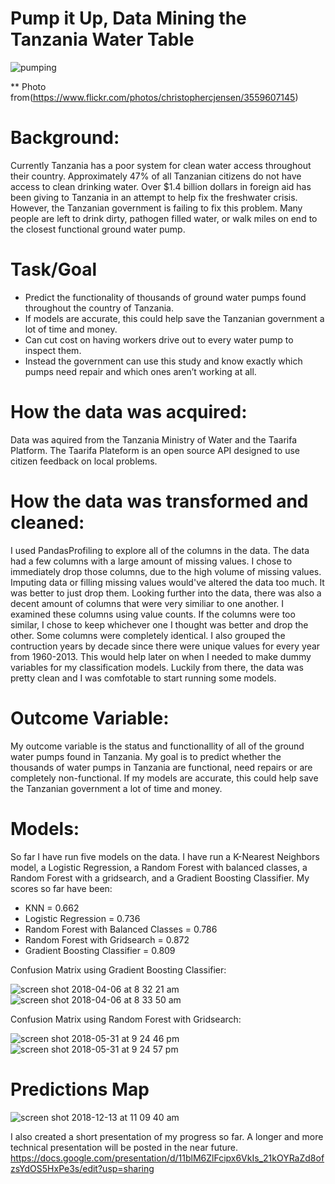 # Pump it Up, Data Mining the Tanzania Water Table

![pumping](https://user-images.githubusercontent.com/35437820/38469963-9c9f9da4-3b2a-11e8-8e20-78438207577d.jpg)

** Photo from(https://www.flickr.com/photos/christophercjensen/3559607145)

# Background:

Currently Tanzania has a poor system for clean water access throughout their country. Approximately 47% of all Tanzanian citizens do not have access to clean drinking water. Over $1.4 billion dollars in foreign aid has been giving to Tanzania in an attempt to help fix the freshwater crisis. However, the Tanzanian government is failing to fix this problem. Many people are left to drink dirty, pathogen filled water, or walk miles on end to the closest functional ground water pump. 

# Task/Goal

- Predict the functionality of thousands of ground water pumps found throughout the country of Tanzania. 
- If models are accurate, this could help save the Tanzanian government a lot of time and money.
- Can cut cost on having workers drive out to every water pump to inspect them.
- Instead the government can use this study and know exactly which pumps need repair and which ones aren’t working at all. 

# How the data was acquired:

Data was aquired from the Tanzania Ministry of Water and the Taarifa Platform. The Taarifa Plateform is an open source API 
designed to use citizen feedback on local problems. 

# How the data was transformed and cleaned:

I used PandasProfiling to explore all of the columns in the data. The data had a few columns with a large amount of missing 
values. I chose to immediately drop those columns, due to the high volume of missing values. Imputing data or filling 
missing values would've altered the data too much. It was better to just drop them. Looking further into the data, there was 
also a decent amount of columns that were very similiar to one another. I examined these columns using value counts. If the 
columns were too similar, I chose to keep whichever one I thought was better and drop the other. Some columns were completely identical. I also grouped the contruction years by decade since there were unique values for every year from 1960-2013. This would help later on when I needed to make  dummy variables for my classification models. Luckily from there, the data was pretty clean and I was comfotable to start running some models. 

# Outcome Variable:

My outcome variable is the status and functionallity of all of the ground water pumps found in Tanzania. My goal is to predict 
whether the thousands of water pumps in Tanzania are functional, need repairs or are completely non-functional. If my 
models are accurate, this could help save the Tanzanian government a lot of time and money.

# Models:

So far I have run five models on the data. I have run a K-Nearest Neighbors model, a Logistic Regression, a Random Forest with balanced classes, a Random Forest with a gridsearch, and a Gradient Boosting Classifier. My scores so far have been:

- KNN = 0.662
- Logistic Regression = 0.736
- Random Forest with Balanced Classes = 0.786  
- Random Forest with Gridsearch = 0.872  
- Gradient Boosting Classifier = 0.809

Confusion Matrix using Gradient Boosting Classifier:

![screen shot 2018-04-06 at 8 32 21 am](https://user-images.githubusercontent.com/35437820/38469726-73328790-3b27-11e8-99a6-bc3344e59a00.png)
![screen shot 2018-04-06 at 8 33 50 am](https://user-images.githubusercontent.com/35437820/38469868-6c016796-3b29-11e8-9c41-3e66851dc129.png)

Confusion Matrix using Random Forest with Gridsearch:

![screen shot 2018-05-31 at 9 24 46 pm](https://user-images.githubusercontent.com/35437820/40816138-2cf6a75e-6519-11e8-9bb1-16aab189b190.png)
![screen shot 2018-05-31 at 9 24 57 pm](https://user-images.githubusercontent.com/35437820/40816197-85ff6160-6519-11e8-85ad-27fde64fd1ba.png)

# Predictions Map

![screen shot 2018-12-13 at 11 09 40 am](https://user-images.githubusercontent.com/35437820/49951347-af6e7980-fec7-11e8-9882-2fcb4e818d6a.png)

I also created a short presentation of my progress so far. A longer and more technical presentation will be posted in the near future.  
https://docs.google.com/presentation/d/11blM6ZlFcipx6VkIs_21kOYRaZd8ofzsYdOS5HxPe3s/edit?usp=sharing


